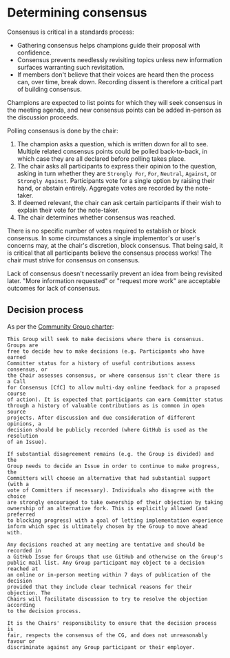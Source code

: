 # Determining consensus

Consensus is critical in a standards process:

* Gathering consensus helps champions guide their proposal with confidence.
* Consensus prevents needlessly revisiting topics unless new information
  surfaces warranting such revisitation.
* If members don't believe that their voices are heard then the process can,
  over time, break down. Recording dissent is therefore a critical part of
  building consensus.

Champions are expected to list points for which they will seek consensus in the
meeting agenda, and new consensus points can be added in-person as the
discussion proceeds.

Polling consensus is done by the chair:

1. The champion asks a question, which is written down for all to see. Multiple
   related consensus points could be polled back-to-back, in which case they are
   all declared before polling takes place.
2. The chair asks all participants to express their opinion to the question,
   asking in turn whether they are `Strongly For`, `For`, `Neutral`, `Against`,
   or `Strongly Against`. Participants vote for a single option by raising their
   hand, or abstain entirely. Aggregate votes are recorded by the note-taker.
3. If deemed relevant, the chair can ask certain participants if their wish to
   explain their vote for the note-taker.
4. The chair determines whether consensus was reached.

There is no specific number of votes required to establish or block
consensus. In some circumstances a single implementor's or user's concerns may,
at the chair's discretion, block consensus. That being said, it is critical that
all participants believe the consensus process works! The chair must strive for
consensus on consensus.

Lack of consensus doesn't necessarily prevent an idea from being revisited
later. "More information requested" or "request more work" are acceptable
outcomes for lack of consensus.

## Decision process

As per the [Community Group charter](https://webassembly.github.io/cg-charter/):

    This Group will seek to make decisions where there is consensus. Groups are
    free to decide how to make decisions (e.g. Participants who have earned
    Committer status for a history of useful contributions assess consensus, or
    the Chair assesses consensus, or where consensus isn't clear there is a Call
    for Consensus [CfC] to allow multi-day online feedback for a proposed course
    of action). It is expected that participants can earn Committer status
    through a history of valuable contributions as is common in open source
    projects. After discussion and due consideration of different opinions, a
    decision should be publicly recorded (where GitHub is used as the resolution
    of an Issue).

    If substantial disagreement remains (e.g. the Group is divided) and the
    Group needs to decide an Issue in order to continue to make progress, the
    Committers will choose an alternative that had substantial support (with a
    vote of Committers if necessary). Individuals who disagree with the choice
    are strongly encouraged to take ownership of their objection by taking
    ownership of an alternative fork. This is explicitly allowed (and preferred
    to blocking progress) with a goal of letting implementation experience
    inform which spec is ultimately chosen by the Group to move ahead with.

    Any decisions reached at any meeting are tentative and should be recorded in
    a GitHub Issue for Groups that use GitHub and otherwise on the Group's
    public mail list. Any Group participant may object to a decision reached at
    an online or in-person meeting within 7 days of publication of the decision
    provided that they include clear technical reasons for their objection. The
    Chairs will facilitate discussion to try to resolve the objection according
    to the decision process.

    It is the Chairs' responsibility to ensure that the decision process is
    fair, respects the consensus of the CG, and does not unreasonably favour or
    discriminate against any Group participant or their employer.
